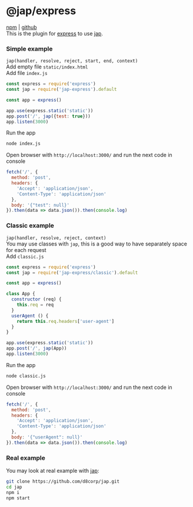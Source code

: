 # @jap/express
[npm](https://www.npmjs.com/package/jap-express) | [github](https://www.npmjs.com/package/jap-express)  
This is the plugin for [express](https://expressjs.com/) to use [jap](https://www.npmjs.com/package/jap).  
### Simple example
`jap(handler, resolve, reject, start, end, context)`  
Add empty file `static/index.html`  
Add file `index.js`
```javascript
const express = require('express')
const jap = require('jap-express').default

const app = express()

app.use(express.static('static'))
app.post('/', jap({test: true}))
app.listen(3000)
```
Run the app
```bash
node index.js
```
Open browser with `http://localhost:3000/` and run the next code in console
```javascript
fetch('/', {
  method: 'post',
  headers: {
    'Accept': 'application/json',
    'Content-Type': 'application/json'
  },
  body: '{"test": null}'
}).then(data => data.json()).then(console.log)
```
### Classic example
`jap(handler, resolve, reject, context)`  
You may use classes with `jap`, this is a good way to have separately space for each request  
Add `classic.js`
```javascript
const express = require('express')
const jap = require('jap-express/classic').default

const app = express()

class App {
  constructor (req) {
    this.req = req
  }
  userAgent () {
    return this.req.headers['user-agent']
  }
}

app.use(express.static('static'))
app.post('/', jap(App))
app.listen(3000)

```
Run the app
```bash
node classic.js
```
Open browser with `http://localhost:3000/` and run the next code in console
```javascript
fetch('/', {
  method: 'post',
  headers: {
    'Accept': 'application/json',
    'Content-Type': 'application/json'
  },
  body: '{"userAgent": null}'
}).then(data => data.json()).then(console.log)
```
### Real example
You may look at real example with [jap](https://www.npmjs.com/package/jap):
```bash
git clone https://github.com/d8corp/jap.git
cd jap
npm i
npm start
```